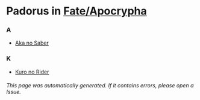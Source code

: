 # Padorus in [Fate/Apocrypha](https://myanimelist.net/manga/33005/Fate_Apocrypha)

### A
* [Aka no Saber](https://github.com/shadow578/Project-Padoru/blob/master/table-of-contents/characters/AkanoSaber.md)

### K
* [Kuro no Rider](https://github.com/shadow578/Project-Padoru/blob/master/table-of-contents/characters/KuronoRider.md)

###### This page was automatically generated. If it contains errors, please open a Issue.
